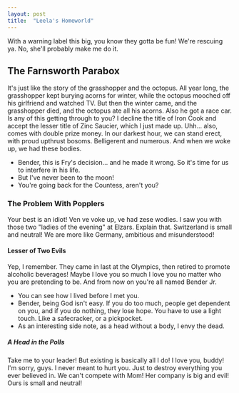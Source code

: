```yaml
---
layout: post
title:  "Leela's Homeworld"
---
```


With a warning label this big, you know they gotta be fun! We're rescuing ya. No, she'll probably make me do it.

## The Farnsworth Parabox


It's just like the story of the grasshopper and the octopus. All year long, the grasshopper kept burying acorns for winter, while the octopus mooched off his girlfriend and watched TV. But then the winter came, and the grasshopper died, and the octopus ate all his acorns. Also he got a race car. Is any of this getting through to you? I decline the title of Iron Cook and accept the lesser title of Zinc Saucier, which I just made up. Uhh&hellip; also, comes with double prize money. In our darkest hour, we can stand erect, with proud upthrust bosoms. Belligerent and numerous. And when we woke up, we had these bodies.


- Bender, this is Fry's decision&hellip; and he made it wrong. So it's time for us to interfere in his life.
- But I've never been to the moon!
- You're going back for the Countess, aren't you?

### The Problem With Popplers

Your best is an idiot! Ven ve voke up, ve had zese wodies. I saw you with those two "ladies of the evening" at Elzars. Explain that. Switzerland is small and neutral! We are more like Germany, ambitious and misunderstood!

#### Lesser of Two Evils

Yep, I remember. They came in last at the Olympics, then retired to promote alcoholic beverages! Maybe I love you so much I love you no matter who you are pretending to be. And from now on you're all named Bender Jr.


- You can see how I lived before I met you.
- Bender, being God isn't easy. If you do too much, people get dependent on you, and if you do nothing, they lose hope. You have to use a light touch. Like a safecracker, or a pickpocket.
- As an interesting side note, as a head without a body, I envy the dead.

##### A Head in the Polls

Take me to your leader! But existing is basically all I do! I love you, buddy! I'm sorry, guys. I never meant to hurt you. Just to destroy everything you ever believed in. We can't compete with Mom! Her company is big and evil! Ours is small and neutral!

